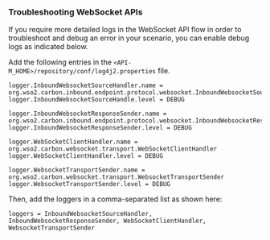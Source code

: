 ### Troubleshooting WebSocket APIs

If you require more detailed logs in the WebSocket API flow in order to troubleshoot and debug an error in your scenario, you can enable debug logs as indicated below.

Add the following entries in the `<API-M_HOME>/repository/conf/log4j2.properties` file.

```
logger.InboundWebsocketSourceHandler.name = org.wso2.carbon.inbound.endpoint.protocol.websocket.InboundWebsocketSourceHandler
logger.InboundWebsocketSourceHandle.level = DEBUG

logger.InboundWebsocketResponseSender.name = org.wso2.carbon.inbound.endpoint.protocol.websocket.InboundWebsocketResponseSender
logger.InboundWebsocketResponseSender.level = DEBUG

logger.WebSocketClientHandler.name = org.wso2.carbon.websocket.transport.WebSocketClientHandler
logger.WebSocketClientHandler.level = DEBUG

logger.WebsocketTransportSender.name = org.wso2.carbon.websocket.transport.WebsocketTransportSender
logger.WebsocketTransportSender.level = DEBUG
```

Then, add the loggers in a comma-separated list as shown here:

```
loggers = InboundWebsocketSourceHandler, InboundWebsocketResponseSender, WebSocketClientHandler, WebsocketTransportSender
```